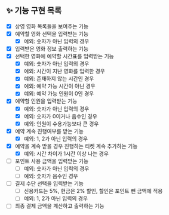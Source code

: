 ## ✨ 기능 구현 목록
- [X] 상영 영화 목록들을 보여주는 기능
- [X] 예약할 영화 선택을 입력받는 기능
  - [X] 예외: 숫자가 아닌 입력의 경우
- [X] 입력받은 영화 정보 출력하는 기능
- [X] 선택한 영화에 예약할 시간표를 입력받는 기능
  - [X] 예외: 숫자가 아닌 입력의 경우
  - [X] 예외: 시간이 지난 영화를 입력한 경우
  - [X] 예외: 존재하지 않는 시간인 경우
  - [X] 예외: 예약 가능 시간이 아닌 경우
  - [X] 예외: 예약 가능 인원이 0인 경우
- [X] 예약할 인원을 입력받는 기능
  - [X] 예외: 숫자가 아닌 입력의 경우
  - [X] 예외: 숫자가 0이거나 음수인 경우
  - [X] 예외: 인원이 수용가능보다 큰 경우
- [X] 예약 계속 진행여부를 받는 기능
  - [X] 예외: 1, 2가 아닌 입력의 경우
- [X] 예약을 계속 받을 경우 진행하는 티켓 계속 추가하는 기능
  - [X] 예외: 시간 차이가 1시간 이상 나는 경우
- [ ] 포인트 사용 금액을 입력받는 기능
  - [ ] 예외: 숫자가 아닌 입력의 경우
  - [ ] 예외: 숫자가 음수인 경우
- [ ] 결제 수단 선택을 입력받는 기능
  - [ ] 신용카드는 5%, 현금은 2% 할인, 할인은 포인트 뺀 금액에 적용
  - [ ] 예외: 1, 2가 아닌 입력의 경우
- [ ] 최종 결제 금액을 계산하고 출력하는 기능